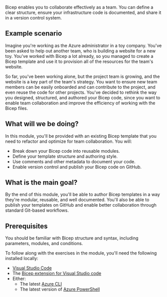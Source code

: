 Bicep enables you to collaborate effectively as a team. You can define a clear structure, ensure your infrastructure code is documented, and share it in a version control system.

<!-- TODO 

Motivation for IaC is that it's shareable
Part of this is that you need to think about how other people will use your Bicep code
In this module you'll learn about some ways to think about how you structure and style your Bicep code to make it easy for others to understand, deploy, and modify

-->

## Example scenario

Imagine you're working as the Azure administrator in a toy company. You've been asked to help out another team, who is building a website for a new toy. You've worked with Bicep a lot already, so you managed to create a Bicep template and use it to provision all of the resources for the team's website.

So far, you've been working alone, but the project team is growing, and the website is a key part of the team's strategy. You want to ensure new team members can be easily onboarded and can contribute to the project, and even reuse the code for other projects. You've decided to rethink the way you designed, structured, and authored your Bicep code, since you want to enable team collaboration and improve the efficiency of working with the Bicep files.

## What will we be doing?

In this module, you'll be provided with an existing Bicep template that you need to refactor and optimize for team collaboration. You will:

- Break down your Bicep code into reusable modules.
- Define your template structure and authoring style.
- Use comments and other metadata to document your code.
- Enable version control and publish your Bicep code on GitHub.

## What is the main goal?

By the end of this module, you'll be able to author Bicep templates in a way they're modular, reusable, and well documented. You'll also be able to publish your templates on GitHub and enable better collaboration through standard Git-based workflows.

## Prerequisites

You should be familiar with Bicep structure and syntax, including parameters, modules, and conditions.

To follow along with the exercises in the module, you'll need the following installed locally:
- [Visual Studio Code](https://code.visualstudio.com)
- The [Bicep extension for Visual Studio code](https://marketplace.visualstudio.com/items?itemName=ms-azuretools.vscode-bicep)
- Either:
  - The latest [Azure CLI](/cli/azure/install-azure-cli)
  - The latest version of [Azure PowerShell](/powershell/azure/install-az-ps)